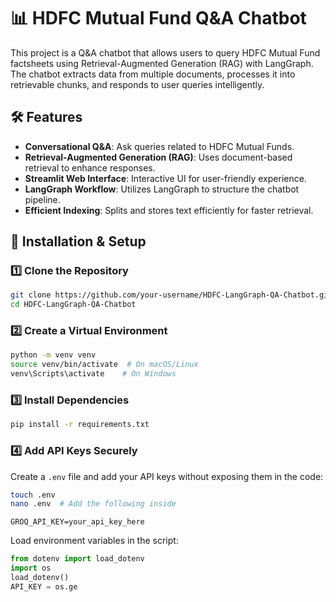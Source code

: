 # 📊 HDFC Mutual Fund Q&A Chatbot

This project is a Q&A chatbot that allows users to query HDFC Mutual Fund factsheets using Retrieval-Augmented Generation (RAG) with LangGraph. The chatbot extracts data from multiple documents, processes it into retrievable chunks, and responds to user queries intelligently.

## 🛠️ Features
- **Conversational Q&A**: Ask queries related to HDFC Mutual Funds.
- **Retrieval-Augmented Generation (RAG)**: Uses document-based retrieval to enhance responses.
- **Streamlit Web Interface**: Interactive UI for user-friendly experience.
- **LangGraph Workflow**: Utilizes LangGraph to structure the chatbot pipeline.
- **Efficient Indexing**: Splits and stores text efficiently for faster retrieval.

## 🚀 Installation & Setup
### 1️⃣ Clone the Repository
```sh
git clone https://github.com/your-username/HDFC-LangGraph-QA-Chatbot.git
cd HDFC-LangGraph-QA-Chatbot
```

### 2️⃣ Create a Virtual Environment
```sh
python -m venv venv
source venv/bin/activate  # On macOS/Linux
venv\Scripts\activate    # On Windows
```

### 3️⃣ Install Dependencies
```sh
pip install -r requirements.txt
```

### 4️⃣ Add API Keys Securely
Create a `.env` file and add your API keys without exposing them in the code:
```sh
touch .env
nano .env  # Add the following inside
```
```
GROQ_API_KEY=your_api_key_here
```
Load environment variables in the script:
```python
from dotenv import load_dotenv
import os
load_dotenv()
API_KEY = os.ge